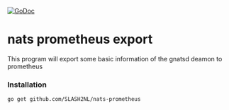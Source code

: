 [![GoDoc](https://godoc.org/github.com/SLASH2NL/nats-prometheus?status.svg)](https://godoc.org/github.com/SLASH2NL/nats-prometheus)

# nats prometheus export
This program will export some basic information of the gnatsd deamon to prometheus
 
### Installation

    go get github.com/SLASH2NL/nats-prometheus

    
